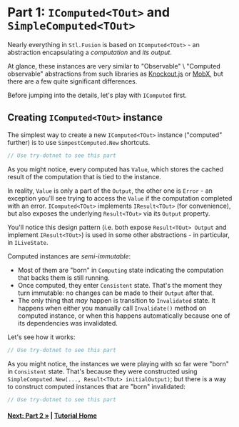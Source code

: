# Part 1: `IComputed<TOut>` and `SimpleComputed<TOut>`

Nearly everything in `Stl.Fusion` is based on `IComputed<TOut>` - an abstraction encapsulating 
a _computation_ and _its output_.

At glance, these instances are very similar to "Observable" \ "Computed observable" abstractions 
from such libraries as [Knockout.js](https://knockoutjs.com/) or [MobX](https://mobx.js.org/),
but there are a few quite significant differences.

Before jumping into the details, let's play with `IComputed` first.  

## Creating `IComputed<TOut>` instance

The simplest way to create a new `IComputed<TOut>` instance ("computed" further) is
to use `SimpestComputed.New` shortcuts.

``` cs --region part01_create --source-file Part01.cs
// Use try-dotnet to see this part 
```

As you might notice, every computed has `Value`, which stores the cached result of 
the computation that is tied to the instance. 

In reality, `Value` is only a part of the `Output`, the other one is `Error` - 
an exception you'll see trying to access the `Value` if the computation completed 
with an error. `IComputed<TOut>` implements `IResult<TOut>` (for convenience), 
but also exposes the underlying `Result<TOut>` via its `Output` property.

You'll notice this design pattern (i.e. both expose `Result<TOut> Output` and 
implement `IResult<TOut>`) is used in some other abstractions - in particular,
in `ILiveState`.

Computed instances are *semi-immutable*:
* Most of them are "born" in `Computing` state indicating the computation 
  that backs them is still running.
* Once computed, they enter `Consistent` state. That's the moment they
  turn immutable: no changes can be made to their `Output` after that.
* The only thing that *may* happen is transition to `Invalidated` state.
  It happens when either you manually call `Invalidate()` method on
  computed instance, or when this happens automatically because one of
  its dependencies was invalidated.
  
Let's see how it works:    

``` cs --region part01_invalidateAndUpdate --source-file Part01.cs
// Use try-dotnet to see this part 
```

As you might notice, the instances we were playing with so far were "born"
in `Consistent` state. That's because they were constructed using 
`SimpleComputed.New(..., Result<TOut> initialOutput)`; but there is a way
to construct computed instances that are "born" invalidated:
  
``` cs --region part01_createNoDefault --source-file Part01.cs
// Use try-dotnet to see this part 
```


#### [Next: Part 2 &raquo;](./Part02.md) | [Tutorial Home](./README.md)
